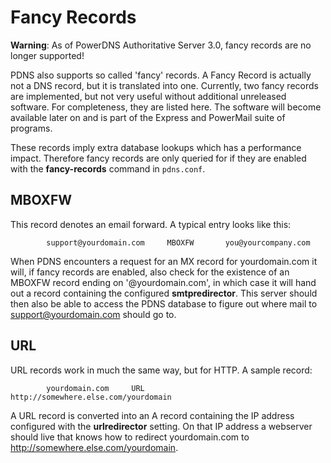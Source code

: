 # Fancy Records
**Warning**: As of PowerDNS Authoritative Server 3.0, fancy records are no longer supported!

PDNS also supports so called 'fancy' records. A Fancy Record is actually not a DNS record, but it is translated into one. Currently, two fancy records are implemented, but not very useful without additional unreleased software. For completeness, they are listed here. The software will become available later on and is part of the Express and PowerMail suite of programs.

These records imply extra database lookups which has a performance impact. Therefore fancy records are only queried for if they are enabled with the **fancy-records** command in `pdns.conf`.

## MBOXFW
This record denotes an email forward. A typical entry looks like this:

```
        support@yourdomain.com     MBOXFW       you@yourcompany.com
```

When PDNS encounters a request for an MX record for yourdomain.com it will, if fancy records are enabled, also check for the existence of an MBOXFW record ending on '@yourdomain.com', in which case it will hand out a record containing the configured **smtpredirector**. This server should then also be able to access the PDNS database to figure out where mail to support@yourdomain.com should go to.

## URL
URL records work in much the same way, but for HTTP. A sample record:

```
        yourdomain.com     URL       http://somewhere.else.com/yourdomain
```

A URL record is converted into an A record containing the IP address configured with the **urlredirector** setting. On that IP address a webserver should live that knows how to redirect yourdomain.com to http://somewhere.else.com/yourdomain.
